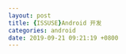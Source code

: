 ```yaml
---
layout: post
title: {ISSUSE}Android 开发
categories: android
date: 2019-09-21 09:21:19 +0800
---
```



